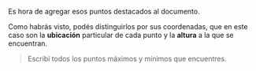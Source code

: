Es hora de agregar esos puntos destacados al documento. 

Como habrás visto, podés distinguirlos por sus coordenadas, que en este caso son la **ubicación** particular de cada punto y la **altura** a la que se encuentran.

> Escribí todos los puntos máximos y mínimos que encuentres.